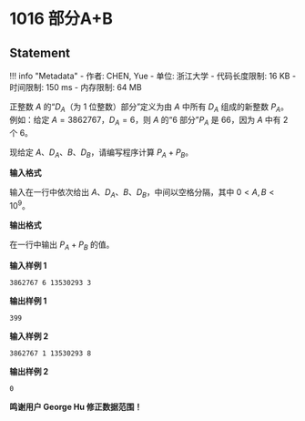 
# 1016 部分A+B

## Statement

!!! info "Metadata"
    - 作者: CHEN, Yue
    - 单位: 浙江大学
    - 代码长度限制: 16 KB
    - 时间限制: 150 ms
    - 内存限制: 64 MB

正整数 $A$ 的“$D_A$（为 1 位整数）部分”定义为由 $A$ 中所有 $D_A$ 组成的新整数 $P_A$。例如：给定 $A = 3862767$，$D_A = 6$，则 $A$ 的“6 部分”$P_A$ 是 66，因为 $A$ 中有 2 个 6。

现给定 $A$、$D_A$、$B$、$D_B$，请编写程序计算 $P_A + P_B$。

**输入格式**

输入在一行中依次给出 $A$、$D_A$、$B$、$D_B$，中间以空格分隔，其中 $0 < A, B < 10^{9}$。

**输出格式**

在一行中输出 $P_A + P_B$ 的值。

**输入样例 1**
```plaintext
3862767 6 13530293 3

```

**输出样例 1**
```plaintext
399

```

**输入样例 2**
```plaintext
3862767 1 13530293 8

```

**输出样例 2**
```plaintext
0

```

**鸣谢用户 George Hu 修正数据范围！**
